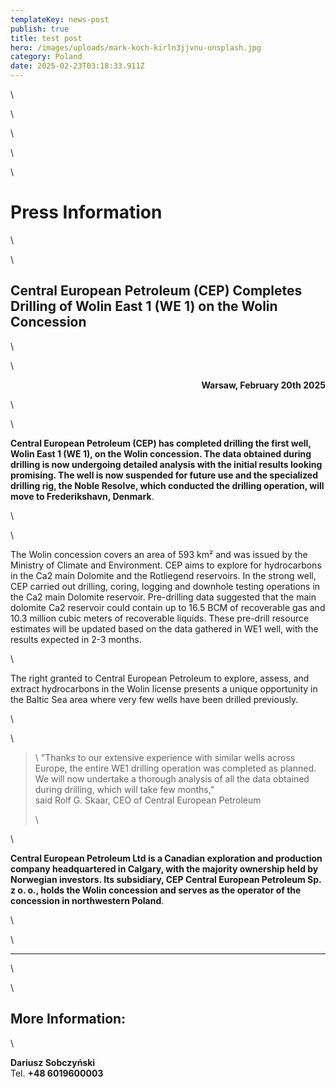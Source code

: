 ```yaml
---
templateKey: news-post
publish: true
title: test post
hero: /images/uploads/mark-koch-kirln3jjvnu-unsplash.jpg
category: Poland
date: 2025-02-23T03:18:33.911Z
---
```

<!DOCTYPE html>

<html lang="en">

<head>

\    <meta charset="UTF-8">

\    <meta name="viewport" content="width=device-width, initial-scale=1.0">

\    <title>Press Information</title>

\    <style>

\    body {

\    font-family: Arial, sans-serif;

\    margin: 40px;

\    line-height: 1.6;

\    }

\    h1, h2 {

\    text-align: center;

\    }

\    blockquote {

\    font-style: italic;

\    border-left: 4px solid #ccc;

\    padding-left: 10px;

\    margin-left: 20px;

\    }

\    .contact {

\    margin-top: 20px;

\    font-weight: bold;

\    }

\    </style>

</head>

<body>

\    <h1>Press Information</h1>

\    

\    <h2>Central European Petroleum (CEP) Completes Drilling of Wolin East 1 (WE 1) on the Wolin Concession</h2>

\    

\    <p style="text-align: right;"><strong>Warsaw, February 20th 2025</strong></p>

\    

\    <p><strong>Central European Petroleum (CEP) has completed drilling the first well, Wolin East 1 (WE 1), on the Wolin concession. The data obtained during drilling is now undergoing detailed analysis with the initial results looking promising. The well is now suspended for future use and the specialized drilling rig, the Noble Resolve, which conducted the drilling operation, will move to Frederikshavn, Denmark</strong>.</p>

\    

\    <p>The Wolin concession covers an area of 593 km² and was issued by the Ministry of Climate and Environment. CEP aims to explore for hydrocarbons in the Ca2 main Dolomite and the Rotliegend reservoirs. In the strong well, CEP carried out drilling, coring, logging and downhole testing operations in the Ca2 main Dolomite reservoir.  Pre-drilling data suggested that the main dolomite Ca2 reservoir could contain up to 16.5 BCM of recoverable gas and 10.3 million cubic meters of recoverable liquids.  These pre-drill resource estimates will be updated based on the data gathered in WE1 well, with the results expected in 2-3 months.</p>

   

\    <p>The right granted to Central European Petroleum to explore, assess, and extract hydrocarbons in the Wolin license presents a unique opportunity in the Baltic Sea area where very few wells have been drilled previously.</p>

\    

\    <blockquote>

\    "Thanks to our extensive experience with similar wells across Europe, the entire WE1 drilling operation was completed as planned. We will now undertake a thorough analysis of all the data obtained during drilling, which will take few months,"  said Rolf G. Skaar, CEO of Central European Petroleum

\    </blockquote>

\    <p><strong>Central European Petroleum Ltd is a Canadian exploration and production company headquartered in Calgary, with the majority ownership held by Norwegian investors. Its subsidiary, CEP Central European Petroleum Sp. z o. o., holds the Wolin concession and serves as the operator of the concession in northwestern Poland</strong>.</p>

\    

\    <hr>

\    

\    <h2>More Information:</h2>

\    <p class="contact"><strong>Dariusz Sobczyński</strong><br>Tel. <strong>+48 6019600003</strong></p>

</body>

</html>
